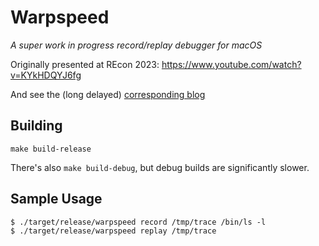 # Warpspeed
_A super work in progress record/replay debugger for macOS_

Originally presented at REcon 2023: https://www.youtube.com/watch?v=KYkHDQYJ6fg

And see the (long delayed) [corresponding blog](https://nickgregory.me/post/2024/06/23/warpspeed/)

## Building

`make build-release`

There's also `make build-debug`, but debug builds are significantly slower.

## Sample Usage
```
$ ./target/release/warpspeed record /tmp/trace /bin/ls -l
$ ./target/release/warpspeed replay /tmp/trace
```
